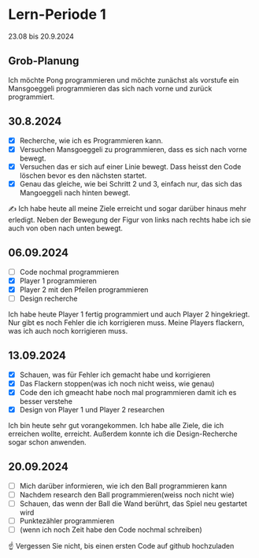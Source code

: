# Lern-Periode 1

23.08 bis 20.9.2024

## Grob-Planung

Ich möchte Pong programmieren und möchte zunächst als vorstufe ein Mansgoeggeli programmieren das sich nach vorne und zurück programmiert.

## 30.8.2024

- [x] Recherche, wie ich es Programmieren kann.
- [x] Versuchen Mansgoeggeli zu programmieren, dass es sich nach vorne bewegt.
- [x] Versuchen das er sich auf einer Linie bewegt. Dass heisst den Code löschen bevor es den nächsten startet.
- [x] Genau das gleiche, wie bei Schritt 2 und 3, einfach nur, das sich das Mangoeggeli nach hinten bewegt.

✍️ Ich habe heute all meine Ziele erreicht und sogar darüber hinaus mehr erledigt.
Neben der Bewegung der Figur von links nach rechts habe ich sie auch von oben nach unten bewegt.


 ## 06.09.2024

- [ ] Code nochmal programmieren
- [x] Player 1 programmieren
- [x] Player 2 mit den Pfeilen programmieren
- [ ] Design recherche

Ich habe heute Player 1 fertig programmiert und auch Player 2 hingekriegt. 
Nur gibt es noch Fehler die ich korrigieren muss. Meine Players flackern, was ich auch noch korrigieren muss.

## 13.09.2024

- [x] Schauen, was für Fehler ich gemacht habe und korrigieren
- [x] Das Flackern stoppen(was ich noch nicht weiss, wie genau)
- [x] Code den ich gmeacht habe noch mal programmieren damit ich es besser verstehe
- [x] Design von Player 1 und Player 2 researchen

Ich bin heute sehr gut vorangekommen. Ich habe alle Ziele, die ich erreichen wollte, erreicht. 
Außerdem konnte ich die Design-Recherche sogar schon anwenden.

 ## 20.09.2024

 - [ ] Mich darüber informieren, wie ich den Ball programmieren kann
 - [ ] Nachdem research den Ball programmieren(weiss noch nicht wie)
 - [ ] Schauen, das wenn der Ball die Wand berührt, das Spiel neu gestartet wird
 - [ ] Punktezähler programmieren
 - [ ] (wenn ich noch Zeit habe den Code nochmal schreiben)

☝️ Vergessen Sie nicht, bis einen ersten Code auf github hochzuladen
